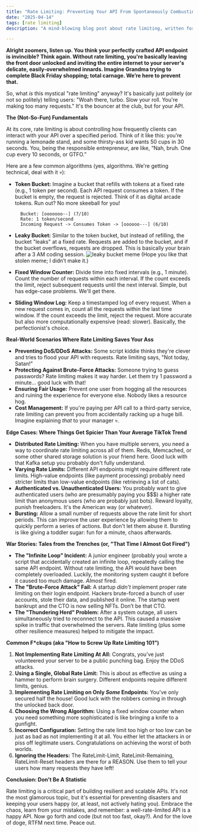 ```yaml
---
title: "Rate Limiting: Preventing Your API From Spontaneously Combusting (And Your Boss From Firing You)"
date: "2025-04-14"
tags: [rate limiting]
description: "A mind-blowing blog post about rate limiting, written for chaotic Gen Z engineers who probably didn't RTFM."

---
```


**Alright zoomers, listen up. You think your perfectly crafted API endpoint is invincible? Think again. Without rate limiting, you're basically leaving the front door unlocked and inviting the entire internet to your server's delicate, easily-overwhelmed innards. Imagine Grandma trying to complete Black Friday shopping; total carnage. We’re here to prevent that.**

So, what *is* this mystical "rate limiting" anyway? It's basically just politely (or not so politely) telling users: "Woah there, turbo. Slow your roll. You're making too many requests." It's the bouncer at the club, but for your API.

**The (Not-So-Fun) Fundamentals**

At its core, rate limiting is about controlling how frequently clients can interact with your API over a specified period. Think of it like this: you’re running a lemonade stand, and some thirsty-ass kid wants 50 cups in 30 seconds. You, being the responsible entrepreneur, are like, “Nah, bruh. One cup every 10 seconds, or GTFO.”

Here are a few common algorithms (yes, algorithms. We're getting technical, deal with it 💀):

*   **Token Bucket:** Imagine a bucket that refills with tokens at a fixed rate (e.g., 1 token per second). Each API request consumes a token. If the bucket is empty, the request is rejected. Think of it as digital arcade tokens. Run out? No more skeeball for you!

    ```ascii
      Bucket: [ooooooo--] (7/10)
      Rate: 1 token/second
      Incoming Request -> Consumes Token -> [oooooo---] (6/10)

    ```

*   **Leaky Bucket:** Similar to the token bucket, but instead of refilling, the bucket "leaks" at a fixed rate. Requests are added to the bucket, and if the bucket overflows, requests are dropped. This is basically your brain after a 3 AM coding session.
    ![leaky bucket meme](https://i.imgflip.com/2yk5s1.jpg)
    (Hope you like that stolen meme; I didn’t make it.)

*   **Fixed Window Counter:** Divide time into fixed intervals (e.g., 1 minute). Count the number of requests within each interval. If the count exceeds the limit, reject subsequent requests until the next interval. Simple, but has edge-case problems. We'll get there.

*   **Sliding Window Log:** Keep a timestamped log of every request. When a new request comes in, count all the requests within the last time window. If the count exceeds the limit, reject the request. More accurate but also more computationally expensive (read: slower). Basically, the perfectionist's choice.

**Real-World Scenarios Where Rate Limiting Saves Your Ass**

*   **Preventing DoS/DDoS Attacks:** Some script kiddie thinks they're clever and tries to flood your API with requests. Rate limiting says, "Not today, Satan!"
*   **Protecting Against Brute-Force Attacks:** Someone trying to guess passwords? Rate limiting makes it way harder. Let them try 1 password a minute… good luck with that!
*   **Ensuring Fair Usage:** Prevent one user from hogging all the resources and ruining the experience for everyone else. Nobody likes a resource hog.
*   **Cost Management:** If you're paying per API call to a third-party service, rate limiting can prevent you from accidentally racking up a huge bill. Imagine explaining *that* to your manager 💀.

**Edge Cases: Where Things Get Spicier Than Your Average TikTok Trend**

*   **Distributed Rate Limiting:** When you have multiple servers, you need a way to coordinate rate limiting across all of them. Redis, Memcached, or some other shared storage solution is your friend here. Good luck with that Kafka setup you probably don't fully understand.
*   **Varying Rate Limits:** Different API endpoints might require different rate limits. High-value endpoints (like payment processing) probably need stricter limits than low-value endpoints (like retrieving a list of cats).
*   **Authenticated vs. Unauthenticated Users:** You probably want to give authenticated users (who are presumably paying you $$$) a higher rate limit than anonymous users (who are probably just bots). Reward loyalty, punish freeloaders. It's the American way (or whatever).
*   **Bursting:** Allow a small number of requests above the rate limit for short periods. This can improve the user experience by allowing them to quickly perform a series of actions. But don't let them abuse it. Bursting is like giving a toddler sugar: fun for a minute, chaos afterwards.

**War Stories: Tales from the Trenches (or, "That Time I Almost Got Fired")**

*   **The "Infinite Loop" Incident:** A junior engineer (probably you) wrote a script that accidentally created an infinite loop, repeatedly calling the same API endpoint. Without rate limiting, the API would have been completely overloaded. Luckily, the monitoring system caught it before it caused too much damage. *Almost* fired.
*   **The "Brute-Force Attack" Fail:** A startup *didn't* implement proper rate limiting on their login endpoint. Hackers brute-forced a bunch of user accounts, stole their data, and published it online. The startup went bankrupt and the CTO is now selling NFTs. Don’t be that CTO.
*   **The "Thundering Herd" Problem:** After a system outage, all users simultaneously tried to reconnect to the API. This caused a massive spike in traffic that overwhelmed the servers. Rate limiting (plus some other resilience measures) helped to mitigate the impact.

**Common F\*ckups (aka "How to Screw Up Rate Limiting 101")**

1.  **Not Implementing Rate Limiting At All:** Congrats, you’ve just volunteered your server to be a public punching bag. Enjoy the DDoS attacks.
2.  **Using a Single, Global Rate Limit:** This is about as effective as using a hammer to perform brain surgery. Different endpoints require different limits, genius.
3.  **Implementing Rate Limiting on Only *Some* Endpoints:** You've only secured half the house! Good luck with the robbers coming in through the unlocked back door.
4.  **Choosing the Wrong Algorithm:** Using a fixed window counter when you need something more sophisticated is like bringing a knife to a gunfight.
5.  **Incorrect Configuration:** Setting the rate limit too high or too low can be just as bad as not implementing it at all. You either let the attackers in or piss off legitimate users. Congratulations on achieving the worst of both worlds.
6. **Ignoring the Headers:** The RateLimit-Limit, RateLimit-Remaining, RateLimit-Reset headers are there for a REASON. Use them to tell your users how many requests they have left!

**Conclusion: Don't Be A Statistic**

Rate limiting is a critical part of building resilient and scalable APIs. It's not the most glamorous topic, but it's essential for preventing disasters and keeping your users happy (or, at least, not actively hating you). Embrace the chaos, learn from your mistakes, and remember: a well-rate-limited API is a happy API. Now go forth and code (but not too fast, okay?). And for the love of doge, RTFM next time. Peace out.
